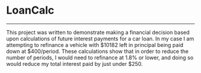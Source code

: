 # LoanCalc
---

This project was written to demonstrate making a financial decision based upon calculations of future interest payments for a car loan. In my case I am attempting to refinance a vehicle with $10182 left in principal being paid down at $400/period. These calculations show that in order to reduce the number of periods, I would need to refinance at 1.8% or lower, and doing so would reduce my total interest paid by just under $250. 


